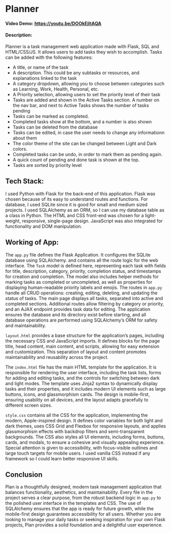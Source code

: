# Planner
#### Video Demo: https://youtu.be/DOOkEjItAQA
#### Description:
Planner is a task management web application made with Flask, SQL and HTML/CSS/JS. It allows users to add tasks they wish to accomplish. Tasks can be added with the following features:
- A title, or name of the task
- A description. This could be any subtasks or resources, and explanations linked to the task
- A category dropdown, allowing you to choose between categories such as Learning, Work, Health, Personal, etc.
- A Priority selection, allowing users to set the priority level of their task
- Tasks are added and shown in the Active Tasks section. A number on the nav bar, and next to Active Tasks shows the number of tasks pending
- Tasks can be marked as completed.
- Completed tasks show at the bottom, and a number is also shown
- Tasks can be deleted from the database
- Tasks can be edited, in case the user needs to change any informationn about them
- The color theme of the site can be changed between Light and Dark colors.
- Completed tasks can be undo, in order to mark them as pending again.
- A quick count of pending and done task is shown at the top.
- Tasks are sorted by priority level

## Tech Stack:
I used Python with Flask for the back-end of this application. Flask was chosen because of its easy to understand routes and functions. For database, I used SQLite since it is good for small and medium sized projects. I used SQLAlchemy as an ORM, so I can use my database table as a class in Python. The HTML and CSS front-end was chosen for a light-weight, responsive, single-page design. JavaScript was also integrated for functionality and DOM manipulation.

## Working of App:
The `app.py` file defines the Flask Application. It configures the SQLite database using SQLAlchemy. and contains all the route logic for the web interface. The `Task` model is defined here, representing each task with fields for title, description, category, priority, completion status, and timestamps for creation and completion. The model also includes helper methods for marking tasks as completed or uncompleted, as well as properties for displaying human-readable priority labels and emojis. The routes in `app.py` handle all CRUD operations: creating, editing, deleting, and updating the status of tasks. The main page displays all tasks, separated into active and completed sections. Additional routes allow filtering by category or priority, and an AJAX endpoint provides task data for editing. The application ensures the database and its directory exist before starting, and all database operations are performed using SQLAlchemy’s ORM for safety and maintainability.

`layout.html` provides a base structure for the application’s pages, including the necessary CSS and JavaScript imports. It defines blocks for the page title, head content, main content, and scripts, allowing for easy extension and customization. This separation of layout and content promotes maintainability and reusability across the project.

The `index.html` file has the main HTML template for the application. It is responsible for rendering the user interface, including the task lists, forms for adding and editing tasks, and the controls for switching between dark and light modes. The template uses Jinja2 syntax to dynamically display tasks and their properties, and it includes modern UI elements such as large buttons, icons, and glassmorphism cards. The design is mobile-first, ensuring usability on all devices, and the layout adapts gracefully to different screen sizes.

`style.css` contains all the CSS for the application, implementing the modern, Apple-inspired design. It defines color variables for both light and dark themes, uses CSS Grid and Flexbox for responsive layouts, and applies glassmorphism effects with backdrop filters and semi-transparent backgrounds. The CSS also styles all UI elements, including forms, buttons, cards, and modals, to ensure a cohesive and visually appealing experience. Special attention is given to accessibility, with focus-visible outlines and large touch targets for mobile users. I used vanilla CSS instead if any framework so I could learn better responsive UI skills.

## Conclusion
Plan is a thoughtfully designed, modern task management application that balances functionality, aesthetics, and maintainability. Every file in the project serves a clear purpose, from the robust backend logic in `app.py` to the polished user interface in the templates and CSS. The use of SQLAlchemy ensures that the app is ready for future growth, while the mobile-first design guarantees accessibility for all users. Whether you are looking to manage your daily tasks or seeking inspiration for your own Flask projects, Plan provides a solid foundation and a delightful user experience.
